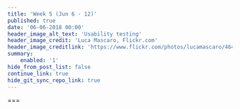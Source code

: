```yaml
---
title: 'Week 5 (Jun 6 - 12)'
published: true
date: '06-06-2018 00:00'
header_image_alt_text: 'Usability testing'
header_image_credit: 'Luca Mascaro, Flickr.com'
header_image_creditlink: 'https://www.flickr.com/photos/lucamascaro/4642289926/in/album-72157624141181008/'
summary:
    enabled: '1'
hide_from_post_list: false
continue_link: true
hide_git_sync_repo_link: true
---
```



===
